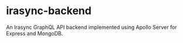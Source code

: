 # irasync-backend
An Irasync GraphQL API backend implemented using Apollo Server for Express and MongoDB.
